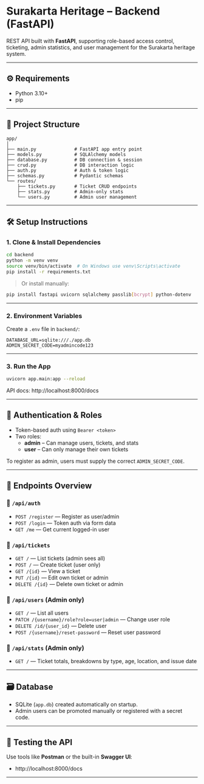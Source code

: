 # Surakarta Heritage – Backend (FastAPI)

REST API built with **FastAPI**, supporting role-based access control, ticketing, admin statistics, and user management
for the Surakarta heritage system.

---

## ⚙️ Requirements

- Python 3.10+
- pip

---

## 📁 Project Structure

```
app/
│
├── main.py              # FastAPI app entry point
├── models.py            # SQLAlchemy models
├── database.py          # DB connection & session
├── crud.py              # DB interaction logic
├── auth.py              # Auth & token logic
├── schemas.py           # Pydantic schemas
└── routes/
    ├── tickets.py       # Ticket CRUD endpoints
    ├── stats.py         # Admin-only stats
    └── users.py         # Admin user management
```

---

## 🛠️ Setup Instructions

### 1. Clone & Install Dependencies

```bash
cd backend
python -m venv venv
source venv/bin/activate  # On Windows use venv\Scripts\activate
pip install -r requirements.txt
```

> Or install manually:

```bash
pip install fastapi uvicorn sqlalchemy passlib[bcrypt] python-dotenv
```

---

### 2. Environment Variables

Create a `.env` file in `backend/`:

```env
DATABASE_URL=sqlite:///./app.db
ADMIN_SECRET_CODE=myadmincode123
```

---

### 3. Run the App

```bash
uvicorn app.main:app --reload
```

API docs: http://localhost:8000/docs

---

## 🔐 Authentication & Roles

- Token-based auth using `Bearer <token>`
- Two roles:
    - **admin** – Can manage users, tickets, and stats
    - **user** – Can only manage their own tickets

To register as admin, users must supply the correct `ADMIN_SECRET_CODE`.

---

## 🔑 Endpoints Overview

### 🔸 `/api/auth`

- `POST /register` — Register as user/admin
- `POST /login` — Token auth via form data
- `GET /me` — Get current logged-in user

### 🔸 `/api/tickets`

- `GET /` — List tickets (admin sees all)
- `POST /` — Create ticket (user only)
- `GET /{id}` — View a ticket
- `PUT /{id}` — Edit own ticket or admin
- `DELETE /{id}` — Delete own ticket or admin

### 🔸 `/api/users` (Admin only)

- `GET /` — List all users
- `PATCH /{username}/role?role=user|admin` — Change user role
- `DELETE /id/{user_id}` — Delete user
- `POST /{username}/reset-password` — Reset user password

### 🔸 `/api/stats` (Admin only)

- `GET /` — Ticket totals, breakdowns by type, age, location, and issue date

---

## 🗃️ Database

- SQLite (`app.db`) created automatically on startup.
- Admin users can be promoted manually or registered with a secret code.

---

## 🧪 Testing the API

Use tools like **Postman** or the built-in **Swagger UI**:

- http://localhost:8000/docs

---